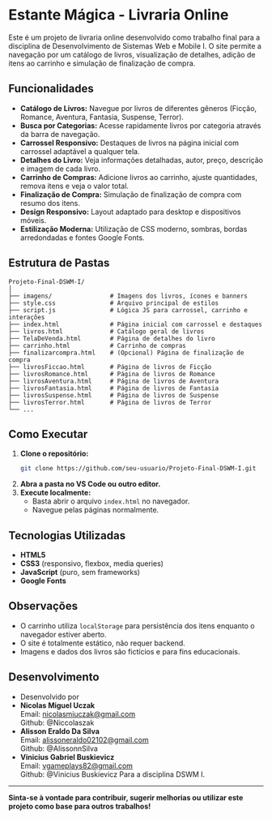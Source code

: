 # Estante Mágica - Livraria Online

Este é um projeto de livraria online desenvolvido como trabalho final para a disciplina de Desenvolvimento de Sistemas Web e Mobile I. O site permite a navegação por um catálogo de livros, visualização de detalhes, adição de itens ao carrinho e simulação de finalização de compra.

## Funcionalidades

- **Catálogo de Livros:** Navegue por livros de diferentes gêneros (Ficção, Romance, Aventura, Fantasia, Suspense, Terror).
- **Busca por Categorias:** Acesse rapidamente livros por categoria através da barra de navegação.
- **Carrossel Responsivo:** Destaques de livros na página inicial com carrossel adaptável a qualquer tela.
- **Detalhes do Livro:** Veja informações detalhadas, autor, preço, descrição e imagem de cada livro.
- **Carrinho de Compras:** Adicione livros ao carrinho, ajuste quantidades, remova itens e veja o valor total.
- **Finalização de Compra:** Simulação de finalização de compra com resumo dos itens.
- **Design Responsivo:** Layout adaptado para desktop e dispositivos móveis.
- **Estilização Moderna:** Utilização de CSS moderno, sombras, bordas arredondadas e fontes Google Fonts.

## Estrutura de Pastas

```
Projeto-Final-DSWM-I/
│
├── imagens/                # Imagens dos livros, ícones e banners
├── style.css               # Arquivo principal de estilos
├── script.js               # Lógica JS para carrossel, carrinho e interações
├── index.html              # Página inicial com carrossel e destaques
├── livros.html             # Catálogo geral de livros
├── TelaDeVenda.html        # Página de detalhes do livro
├── carrinho.html           # Carrinho de compras
├── finalizarcompra.html    # (Opcional) Página de finalização de compra
├── livrosFiccao.html       # Página de livros de Ficção
├── livrosRomance.html      # Página de livros de Romance
├── livrosAventura.html     # Página de livros de Aventura
├── livrosFantasia.html     # Página de livros de Fantasia
├── livrosSuspense.html     # Página de livros de Suspense
├── livrosTerror.html       # Página de livros de Terror
└── ...
```

## Como Executar

1. **Clone o repositório:**
   ```bash
   git clone https://github.com/seu-usuario/Projeto-Final-DSWM-I.git
   ```
2. **Abra a pasta no VS Code ou outro editor.**
3. **Execute localmente:**
   - Basta abrir o arquivo `index.html` no navegador.
   - Navegue pelas páginas normalmente.

## Tecnologias Utilizadas

- **HTML5**
- **CSS3** (responsivo, flexbox, media queries)
- **JavaScript** (puro, sem frameworks)
- **Google Fonts**

## Observações

- O carrinho utiliza `localStorage` para persistência dos itens enquanto o navegador estiver aberto.
- O site é totalmente estático, não requer backend.
- Imagens e dados dos livros são fictícios e para fins educacionais.

## Desenvolvimento

- Desenvolvido por
- <strong>Nicolas Miguel Uczak</strong><br>
  Email: nicolasmiuczak@gmail.com<br>
  Github: @Niccolaszak
- <strong>Alisson Eraldo Da Silva</strong><br>
  Email: alissoneraldo02102@gmail.com<br>
  Github: @AlissonnSilva
- <strong>Vinicius Gabriel Buskievicz</strong><br>
  Email: vgameplays82@gmail.com<br>
  Github: @Vinicius Buskievicz
Para a disciplina DSWM I.

---

**Sinta-se à vontade para contribuir, sugerir melhorias ou utilizar este projeto como base para outros trabalhos!**
